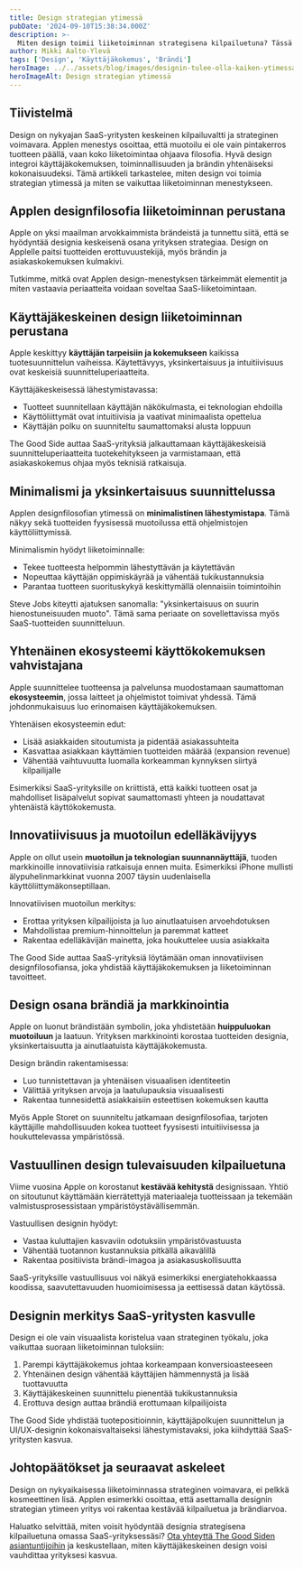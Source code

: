 ```yaml
---
title: Design strategian ytimessä
pubDate: '2024-09-10T15:38:34.000Z'
description: >-
  Miten design toimii liiketoiminnan strategisena kilpailuetuna? Tässä artikkelissa tutkimme Applen esimerkin kautta, kuinka käyttäjäkeskeinen suunnittelu muodostaa kestävän perustan menestykselle ja brändiarvon kasvulle.
author: Mikki Aalto-Ylevä
tags: ['Design', 'Käyttäjäkokemus', 'Brändi']
heroImage: ../../assets/blog/images/designin-tulee-olla-kaiken-ytimessa/featured.jpg
heroImageAlt: Design strategian ytimessä
---
```


## Tiivistelmä

Design on nykyajan SaaS-yritysten keskeinen kilpailuvaltti ja strateginen voimavara. Applen menestys osoittaa, että muotoilu ei ole vain pintakerros tuotteen päällä, vaan koko liiketoimintaa ohjaava filosofia. Hyvä design integroi käyttäjäkokemuksen, toiminnallisuuden ja brändin yhtenäiseksi kokonaisuudeksi. Tämä artikkeli tarkastelee, miten design voi toimia strategian ytimessä ja miten se vaikuttaa liiketoiminnan menestykseen.

## Applen designfilosofia liiketoiminnan perustana

Apple on yksi maailman arvokkaimmista brändeistä ja tunnettu siitä, että se hyödyntää designia keskeisenä osana yrityksen strategiaa. Design on Applelle paitsi tuotteiden erottuvuustekijä, myös brändin ja asiakaskokemuksen kulmakivi.

Tutkimme, mitkä ovat Applen design-menestyksen tärkeimmät elementit ja miten vastaavia periaatteita voidaan soveltaa SaaS-liiketoimintaan.

## Käyttäjäkeskeinen design liiketoiminnan perustana

Apple keskittyy **käyttäjän tarpeisiin ja kokemukseen** kaikissa tuotesuunnittelun vaiheissa. Käytettävyys, yksinkertaisuus ja intuitiivisuus ovat keskeisiä suunnitteluperiaatteita.

Käyttäjäkeskeisessä lähestymistavassa:

- Tuotteet suunnitellaan käyttäjän näkökulmasta, ei teknologian ehdoilla
- Käyttöliittymät ovat intuitiivisia ja vaativat minimaalista opettelua
- Käyttäjän polku on suunniteltu saumattomaksi alusta loppuun

The Good Side auttaa SaaS-yrityksiä jalkauttamaan käyttäjäkeskeisiä suunnitteluperiaatteita tuotekehitykseen ja varmistamaan, että asiakaskokemus ohjaa myös teknisiä ratkaisuja.

## Minimalismi ja yksinkertaisuus suunnittelussa

Applen designfilosofian ytimessä on **minimalistinen lähestymistapa**. Tämä näkyy sekä tuotteiden fyysisessä muotoilussa että ohjelmistojen käyttöliittymissä.

Minimalismin hyödyt liiketoiminnalle:

- Tekee tuotteesta helpommin lähestyttävän ja käytettävän
- Nopeuttaa käyttäjän oppimiskäyrää ja vähentää tukikustannuksia
- Parantaa tuotteen suorituskykyä keskittymällä olennaisiin toimintoihin

Steve Jobs kiteytti ajatuksen sanomalla: "yksinkertaisuus on suurin hienostuneisuuden muoto". Tämä sama periaate on sovellettavissa myös SaaS-tuotteiden suunnitteluun.

## Yhtenäinen ekosysteemi käyttökokemuksen vahvistajana

Apple suunnittelee tuotteensa ja palvelunsa muodostamaan saumattoman **ekosysteemin**, jossa laitteet ja ohjelmistot toimivat yhdessä. Tämä johdonmukaisuus luo erinomaisen käyttäjäkokemuksen.

Yhtenäisen ekosysteemin edut:

- Lisää asiakkaiden sitoutumista ja pidentää asiakassuhteita
- Kasvattaa asiakkaan käyttämien tuotteiden määrää (expansion revenue)
- Vähentää vaihtuvuutta luomalla korkeamman kynnyksen siirtyä kilpailijalle

Esimerkiksi SaaS-yrityksille on kriittistä, että kaikki tuotteen osat ja mahdolliset lisäpalvelut sopivat saumattomasti yhteen ja noudattavat yhtenäistä käyttökokemusta.

## Innovatiivisuus ja muotoilun edelläkävijyys

Apple on ollut usein **muotoilun ja teknologian suunnannäyttäjä**, tuoden markkinoille innovatiivisia ratkaisuja ennen muita. Esimerkiksi iPhone mullisti älypuhelinmarkkinat vuonna 2007 täysin uudenlaisella käyttöliittymäkonseptillaan.

Innovatiivisen muotoilun merkitys:

- Erottaa yrityksen kilpailijoista ja luo ainutlaatuisen arvoehdotuksen
- Mahdollistaa premium-hinnoittelun ja paremmat katteet
- Rakentaa edelläkävijän mainetta, joka houkuttelee uusia asiakkaita

The Good Side auttaa SaaS-yrityksiä löytämään oman innovatiivisen designfilosofiansa, joka yhdistää käyttäjäkokemuksen ja liiketoiminnan tavoitteet.

## Design osana brändiä ja markkinointia

Apple on luonut brändistään symbolin, joka yhdistetään **huippuluokan muotoiluun** ja laatuun. Yrityksen markkinointi korostaa tuotteiden designia, yksinkertaisuutta ja ainutlaatuista käyttäjäkokemusta.

Design brändin rakentamisessa:

- Luo tunnistettavan ja yhtenäisen visuaalisen identiteetin
- Välittää yrityksen arvoja ja laatulupauksia visuaalisesti
- Rakentaa tunnesidettä asiakkaisiin esteettisen kokemuksen kautta

Myös Apple Storet on suunniteltu jatkamaan designfilosofiaa, tarjoten käyttäjille mahdollisuuden kokea tuotteet fyysisesti intuitiivisessa ja houkuttelevassa ympäristössä.

## Vastuullinen design tulevaisuuden kilpailuetuna

Viime vuosina Apple on korostanut **kestävää kehitystä** designissaan. Yhtiö on sitoutunut käyttämään kierrätettyjä materiaaleja tuotteissaan ja tekemään valmistusprosessistaan ympäristöystävällisemmän.

Vastuullisen designin hyödyt:

- Vastaa kuluttajien kasvaviin odotuksiin ympäristövastuusta
- Vähentää tuotannon kustannuksia pitkällä aikavälillä
- Rakentaa positiivista brändi-imagoa ja asiakasuskollisuutta

SaaS-yrityksille vastuullisuus voi näkyä esimerkiksi energiatehokkaassa koodissa, saavutettavuuden huomioimisessa ja eettisessä datan käytössä.

## Designin merkitys SaaS-yritysten kasvulle

Design ei ole vain visuaalista koristelua vaan strateginen työkalu, joka vaikuttaa suoraan liiketoiminnan tuloksiin:

1. Parempi käyttäjäkokemus johtaa korkeampaan konversioasteeseen
2. Yhtenäinen design vähentää käyttäjien hämmennystä ja lisää tuottavuutta
3. Käyttäjäkeskeinen suunnittelu pienentää tukikustannuksia
4. Erottuva design auttaa brändiä erottumaan kilpailijoista

The Good Side yhdistää tuotepositioinnin, käyttäjäpolkujen suunnittelun ja UI/UX-designin kokonaisvaltaiseksi lähestymistavaksi, joka kiihdyttää SaaS-yritysten kasvua.

## Johtopäätökset ja seuraavat askeleet

Design on nykyaikaisessa liiketoiminnassa strateginen voimavara, ei pelkkä kosmeettinen lisä. Applen esimerkki osoittaa, että asettamalla designin strategian ytimeen yritys voi rakentaa kestävää kilpailuetua ja brändiarvoa.

Haluatko selvittää, miten voisit hyödyntää designia strategisena kilpailuetuna omassa SaaS-yrityksessäsi? [Ota yhteyttä The Good Siden asiantuntijoihin](/fi/contact) ja keskustellaan, miten käyttäjäkeskeinen design voisi vauhdittaa yrityksesi kasvua.